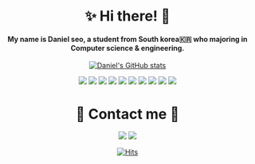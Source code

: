 <div align="center">
   <h1>✨ Hi there! 👋</h1>
<div/>

<div align="center">
  <h4>My name is Daniel seo, a student from South korea🇰🇷 who majoring in Computer science & engineering.</h4>
  
  [![Daniel's GitHub stats](https://github-readme-stats.vercel.app/api?username=walterdaniel-sudo&theme=radical)](https://github.com/walterdaniel-sudo/github-readme-stats)
</div>

<div align="center">
  <img src="https://img.shields.io/badge/html5-20232a.svg?style=for-the-badge&logo=html5&logoColor=E34F26" />
  <img src="https://img.shields.io/badge/css3-20232a.svg?style=for-the-badge&logo=css3&logoColor=1572B6" />
  <img src="https://img.shields.io/badge/javascript-20232a.svg?style=for-the-badge&logo=javascript&logoColor=F7DF1E" />
  <img src="https://img.shields.io/badge/python-20232a.svg?style=for-the-badge&logo=python&logoColor=3776AB" />
  <img src="https://img.shields.io/badge/django-20232a.svg?style=for-the-badge&logo=django&logoColor=092E20" />
  <img src="https://img.shields.io/badge/flask-20232a.svg?style=for-the-badge&logo=flask&logoColor=000000" />
  <img src="https://img.shields.io/badge/MySQL-20232a.svg?style=for-the-badge&logo=MySQL&logoColor=4479A1" />
  <img src="https://img.shields.io/badge/C-20232a.svg?style=for-the-badge&logo=C&logoColor=A8B9CC" />
  <img src="https://img.shields.io/badge/valorant-20232a.svg?style=for-the-badge&logo=valorant&logoColor=FA4454" />
  <img src="https://img.shields.io/badge/battledotnet-20232a.svg?style=for-the-badge&logo=battledotnet&logoColor=4381C3" />
</div>

<div align="center">
   <h1>💌 Contact me 🤙</h1>
<div/>
<a href="https://www.instagram.com/daniel_sxxnt_/" target="blank"><img src="https://img.shields.io/badge/Instagram-E4405F?style=flat-square&logo=instagram&logoColor=ffffff&link=https://www.instagram.com/daniel_sxxnt/"/></a>
<a href="mailto:shj1103s@outlook.kr" target="blank"><img src="https://img.shields.io/badge/microsoftoutlook-0078D4?style=flat-square&logo=microsoftoutlook&logoColor=white&link=shj1103s@outlook.kr"/></a>
   
[![Hits](https://hits.seeyoufarm.com/api/count/incr/badge.svg?url=https%3A%2F%2Fgithub.com%2Fwalterdaniel-sudo&count_bg=%2379C83D&title_bg=%23555555&icon=github.svg&icon_color=%23E7E7E7&title=hits&edge_flat=false)](https://hits.seeyoufarm.com)
